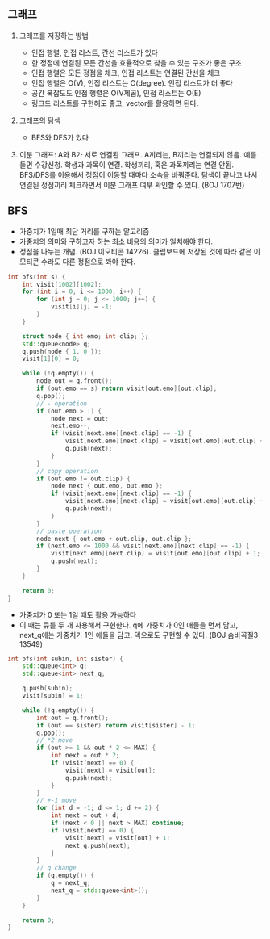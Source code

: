 ## 그래프

1. 그래프를 저장하는 방법
   - 인접 행렬, 인접 리스트, 간선 리스트가 있다
   - 한 정점에 연결된 모든 간선을 효율적으로 찾을 수 있는 구조가 좋은 구조
   - 인접 행렬은 모든 정점을 체크, 인접 리스트는 연결된 간선을 체크
   - 인접 행렬은 O(V), 인접 리스트는 O(degree). 인접 리스트가 더 좋다
   - 공간 복잡도도 인접 행렬은 O(V제곱), 인접 리스트는 O(E)
   - 링크드 리스트를 구현해도 좋고, vector를 활용하면 된다.

2. 그래프의 탐색

   - BFS와 DFS가 있다

3. 이분 그래프: A와 B가 서로 연결된 그래프. A끼리는, B끼리는 연결되지 않음. 예를 들면 수강신청. 학생과 과목이 연결. 학생끼리, 혹은 과목끼리는 연결 안됨. BFS/DFS를 이용해서 정점이 이동할 때마다 소속을 바꿔준다. 탐색이 끝나고 나서 연결된 정점끼리 체크하면서 이분 그래프 여부 확인할 수 있다. (BOJ 1707번)

   

## BFS

- 가중치가 1일때 최단 거리를 구하는 알고리즘
- 가중치의 의미와 구하고자 하는 최소 비용의 의미가 일치해야 한다.
- 정점을 나누는 개념. (BOJ 이모티콘 14226). 클립보드에 저장된 것에 따라 같은 이모티콘 수라도 다른 정점으로 봐야 한다.

```c++
int bfs(int s) {
    int visit[1002][1002];
    for (int i = 0; i <= 1000; i++) {
        for (int j = 0; j <= 1000; j++) {
            visit[i][j] = -1;
        }
    }

    struct node { int emo; int clip; };
    std::queue<node> q;
    q.push(node { 1, 0 });
    visit[1][0] = 0;

    while (!q.empty()) {
        node out = q.front();
        if (out.emo == s) return visit[out.emo][out.clip];
        q.pop();
        // - operation
        if (out.emo > 1) {
            node next = out;
            next.emo--;
            if (visit[next.emo][next.clip] == -1) {
                visit[next.emo][next.clip] = visit[out.emo][out.clip] + 1;
                q.push(next);
            }
        }
        // copy operation
        if (out.emo != out.clip) {
            node next { out.emo, out.emo };
            if (visit[next.emo][next.clip] == -1) {
                visit[next.emo][next.clip] = visit[out.emo][out.clip] + 1;
                q.push(next);
            }
        }
        // paste operation
        node next { out.emo + out.clip, out.clip };
        if (next.emo <= 1000 && visit[next.emo][next.clip] == -1) {
            visit[next.emo][next.clip] = visit[out.emo][out.clip] + 1;
            q.push(next);
        }
    }

    return 0;
}
```

- 가중치가 0 또는 1일 때도 활용 가능하다
- 이 때는 큐를 두 개 사용해서 구현한다. q에 가중치가 0인 애들을 먼저 담고, next_q에는 가중치가 1인 애들을 담고. 덱으로도 구현할 수 있다. (BOJ 숨바꼭질3 13549)

```c++
int bfs(int subin, int sister) {
    std::queue<int> q;
    std::queue<int> next_q;

    q.push(subin);
    visit[subin] = 1;

    while (!q.empty()) {
        int out = q.front();
        if (out == sister) return visit[sister] - 1;
        q.pop();
        // *2 move
        if (out >= 1 && out * 2 <= MAX) {
            int next = out * 2;
            if (visit[next] == 0) {
                visit[next] = visit[out];
                q.push(next);
            }
        }
        // +-1 move
        for (int d = -1; d <= 1; d += 2) {
            int next = out + d;
            if (next < 0 || next > MAX) continue;
            if (visit[next] == 0) {
                visit[next] = visit[out] + 1;
                next_q.push(next);
            }
        }
        // q change
        if (q.empty()) {
            q = next_q;
            next_q = std::queue<int>();
        }
    }

    return 0;
}
```

